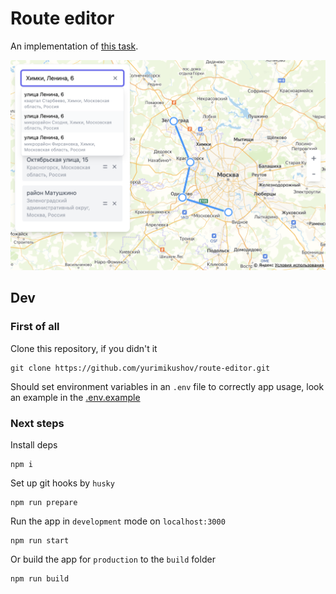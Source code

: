 # Route editor

An implementation of [this task](https://dl.funbox.ru/qt-js.pdf).

![Preview](docs/img/preview.png)

## Dev

### First of all

Clone this repository, if you didn't it

```
git clone https://github.com/yurimikushov/route-editor.git
```

Should set environment variables in an `.env` file to correctly app usage, look an example in the [.env.example](./.env.example)

### Next steps

Install deps

```
npm i
```

Set up git hooks by `husky`

```
npm run prepare
```

Run the app in `development` mode on `localhost:3000`

```
npm run start
```

Or build the app for `production` to the `build` folder

```
npm run build
```

